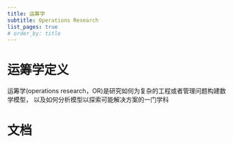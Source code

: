 ```yaml
---
title: 运筹学
subtitle: Operations Research
list_pages: true
# order_by: title
---
```


# 运筹学定义

运筹学(operations research，OR)是研究如何为复杂的工程或者管理问题构建数学模型，
以及如何分析模型以探索可能解决方案的一门学科

# 文档

